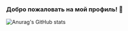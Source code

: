 ### Добро пожаловать на мой профиль! :wave:	



![Anurag's GitHub stats](https://github-readme-stats.vercel.app/api?username=marina-ku4erenko&show_icons=true&theme=tokyonight)

<!--
**marina-ku4erenko/marina-ku4erenko** is a ✨ _special_ ✨ repository because its `README.md` (this file) appears on your GitHub profile.

Here are some ideas to get you started:

- 🔭 I’m currently working on ...
- 🌱 I’m currently learning ...
- 👯 I’m looking to collaborate on ...
- 🤔 I’m looking for help with ...
- 💬 Ask me about ...
- 📫 How to reach me: ...
- 😄 Pronouns: ...
- ⚡ Fun fact: ...
-->

